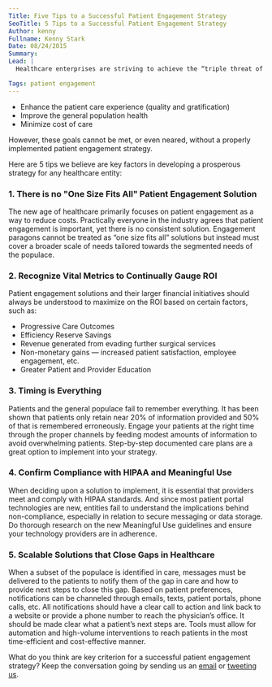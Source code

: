 ```yaml
---
Title: Five Tips to a Successful Patient Engagement Strategy
SeoTitle: 5 Tips to a Successful Patient Engagement Strategy
Author: kenny
Fullname: Kenny Stark
Date: 08/24/2015
Summary: 
Lead: |
  Healthcare enterprises are striving to achieve the “triple threat of patient engagement":

Tags: patient engagement
---
```

-  Enhance the patient care experience (quality and gratification)
-  Improve the general population health
-  Minimize cost of care

However, these goals cannot be met, or even neared, without a properly implemented patient engagement strategy. 

Here are 5 tips we believe are key factors in developing a prosperous strategy for any healthcare entity:

### 1. There is no "One Size Fits All" Patient Engagement Solution

The new age of healthcare primarily focuses on patient engagement as a way to reduce costs. Practically everyone in the industry agrees that patient engagement is important, yet there is no consistent solution. Engagement paragons cannot be treated as “one size fits all” solutions but instead must cover a broader scale of needs tailored towards the segmented needs of the populace.

### 2. Recognize Vital Metrics to Continually Gauge ROI

Patient engagement solutions and their larger financial initiatives should always be understood to maximize on the ROI based on certain factors, such as:

- Progressive Care Outcomes
- Efficiency Reserve Savings
- Revenue generated from evading further surgical services
- Non-monetary gains — increased patient satisfaction, employee engagement, etc.
- Greater Patient and Provider Education

### 3. Timing is Everything

Patients and the general populace fail to remember everything. It has been shown that patients only retain near 20% of information provided and 50% of that is remembered erroneously. Engage your patients at the right time through the proper channels by feeding modest amounts of information to avoid overwhelming patients. Step-by-step documented care plans are a great option to implement into your strategy. 

### 4. Confirm Compliance with HIPAA and Meaningful Use

When deciding upon a solution to implement, it is essential that providers meet and comply with HIPAA standards. And since most patient portal technologies are new, entities fail to understand the implications behind non-compliance, especially in relation to secure messaging or data storage. Do thorough research on the new Meaningful Use guidelines and ensure your technology providers are in adherence. 

### 5. Scalable Solutions that Close Gaps in Healthcare

When a subset of the populace is identified in care, messages must be delivered to the patients to notify them of the gap in care and how to provide next steps to close this gap. Based on patient preferences, notifications can be channeled through emails, texts, patient portals, phone calls, etc. All notifications should have a clear call to action and link back to a website or provide a phone number to reach the physician’s office. It should be made clear what a patient’s next steps are. Tools must allow for automation and high-volume interventions to reach patients in the most time-efficient and cost-effective manner.

What do you think are key criterion for a successful patient engagement strategy? Keep the conversation going by sending us an [email](hello@catalyze.io) or [tweeting us](https://twitter.com/catalyzeio).

